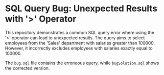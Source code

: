 # SQL Query Bug: Unexpected Results with '>' Operator

This repository demonstrates a common SQL query error where using the '>' operator can lead to unexpected results.  The query aims to select employees from the 'Sales' department with salaries greater than 100000. However, it incorrectly excludes employees with salaries exactly equal to 100000.

The `bug.sql` file contains the erroneous query, while `bugSolution.sql` shows the corrected version.